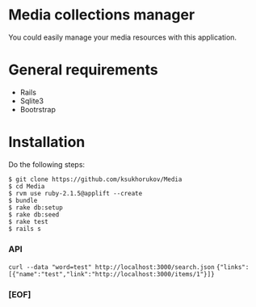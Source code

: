 # Media collections manager

You could easily manage your media resources with this application.

# General requirements 

* Rails
* Sqlite3
* Bootrstrap

# Installation

Do the following steps:

```
$ git clone https://github.com/ksukhorukov/Media
$ cd Media
$ rvm use ruby-2.1.5@applift --create
$ bundle
$ rake db:setup
$ rake db:seed
$ rake test
$ rails s
```

### API

```curl --data "word=test" http://localhost:3000/search.json```
```{"links":[{"name":"test","link":"http://localhost:3000/items/1"}]}```

### [EOF]


